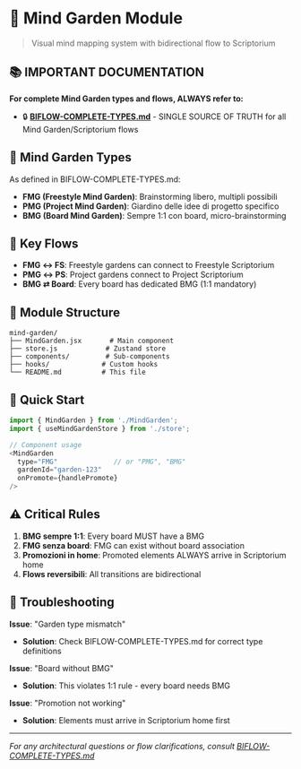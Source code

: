 # 🌱 Mind Garden Module

> Visual mind mapping system with bidirectional flow to Scriptorium

## 📚 IMPORTANT DOCUMENTATION

**For complete Mind Garden types and flows, ALWAYS refer to:**
- 🔒 **[BIFLOW-COMPLETE-TYPES.md](/docs/BIFLOW-COMPLETE-TYPES.md)** - SINGLE SOURCE OF TRUTH for all Mind Garden/Scriptorium flows

## 🧠 Mind Garden Types

As defined in BIFLOW-COMPLETE-TYPES.md:

- **FMG (Freestyle Mind Garden)**: Brainstorming libero, multipli possibili
- **PMG (Project Mind Garden)**: Giardino delle idee di progetto specifico  
- **BMG (Board Mind Garden)**: Sempre 1:1 con board, micro-brainstorming

## 🔄 Key Flows

- **FMG ↔ FS**: Freestyle gardens can connect to Freestyle Scriptorium
- **PMG ↔ PS**: Project gardens connect to Project Scriptorium
- **BMG ⇄ Board**: Every board has dedicated BMG (1:1 mandatory)

## 📁 Module Structure

```
mind-garden/
├── MindGarden.jsx       # Main component
├── store.js            # Zustand store
├── components/         # Sub-components
├── hooks/             # Custom hooks
└── README.md          # This file
```

## 🚀 Quick Start

```javascript
import { MindGarden } from './MindGarden';
import { useMindGardenStore } from './store';

// Component usage
<MindGarden 
  type="FMG"              // or "PMG", "BMG"
  gardenId="garden-123"
  onPromote={handlePromote}
/>
```

## ⚠️ Critical Rules

1. **BMG sempre 1:1**: Every board MUST have a BMG
2. **FMG senza board**: FMG can exist without board association
3. **Promozioni in home**: Promoted elements ALWAYS arrive in Scriptorium home
4. **Flows reversibili**: All transitions are bidirectional

## 🐛 Troubleshooting

**Issue**: "Garden type mismatch"
- **Solution**: Check BIFLOW-COMPLETE-TYPES.md for correct type definitions

**Issue**: "Board without BMG"  
- **Solution**: This violates 1:1 rule - every board needs BMG

**Issue**: "Promotion not working"
- **Solution**: Elements must arrive in Scriptorium home first

---

*For any architectural questions or flow clarifications, consult [BIFLOW-COMPLETE-TYPES.md](/docs/BIFLOW-COMPLETE-TYPES.md)*